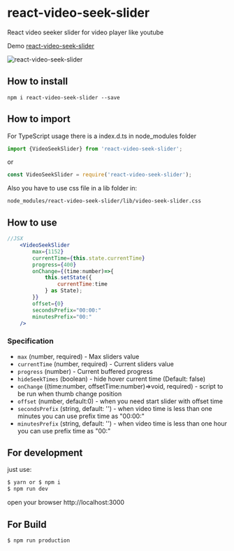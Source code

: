 # react-video-seek-slider

React video seeker slider for video player like youtube

Demo [react-video-seek-slider](http://video-seeker.egorov.pw/)

![react-video-seek-slider](https://github.com/egorovsa/react-video-seek-slider/blob/master/example.png?raw=true)

## How to install
```
npm i react-video-seek-slider --save
```

## How to import
For TypeScript usage there is a index.d.ts in node_modules folder
```typescript
import {VideoSeekSlider} from 'react-video-seek-slider';
```

or

```javascript
const VideoSeekSlider = require('react-video-seek-slider');
```

Also you have to use css file in a lib folder in: 

```
node_modules/react-video-seek-slider/lib/video-seek-slider.css
```

## How to use
```jsx harmony
//JSX
    <VideoSeekSlider
        max={1152}
        currentTime={this.state.currentTime}
        progress={400}
        onChange={(time:number)=>{
            this.setState({
                currentTime:time
            } as State);
        }}
        offset={0}
        secondsPrefix="00:00:"
        minutesPrefix="00:"
    />
```

### Specification

+ `max` (number, required) - Max sliders value
+ `currentTime` (number, required) - Current sliders value
+ `progress` (number) - Current buffered progress
+ `hideSeekTimes` (boolean) - hide hover current time (Default: false)
+ `onChange` ((time:number, offsetTime:number)=>void, required) - script to be run when thumb change position
+ `offset` (number, default:0) - when you need start slider with offset time
+ `secondsPrefix` (string, default: '') - when video time is less than one minutes you can use prefix time as "00:00:"
+ `minutesPrefix` (string, default: '')  - when video time is less than one hour you can use prefix time as "00:"

## For development
just use:

```javascript 1.8
$ yarn or $ npm i
$ npm run dev
```

open your browser http://localhost:3000

## For Build

```
$ npm run production
```
